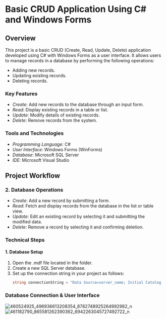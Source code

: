 # Basic CRUD Application Using C# and Windows Forms

## Overview
This project is a basic CRUD (Create, Read, Update, Delete) application developed using C# with Windows Forms as a user interface. It allows users to manage records in a database by performing the following operations:
- Adding new records.
- Updating existing records.
- Deleting records.

### Key Features
- *Create*: Add new records to the database through an input form.
- *Read*: Display existing records in a table or list.
- *Update*: Modify details of existing records.
- *Delete*: Remove records from the system.

### Tools and Technologies
- *Programming Language*: C#
- *User Interface*: Windows Forms (WinForms)
- *Database*: Microsoft SQL Server
- *IDE*: Microsoft Visual Studio

## Project Workflow


### 2. Database Operations
- *Create*: Add a new record by submitting a form.
- *Read*: Fetch and display records from the database in the list or table view.
- *Update*: Edit an existing record by selecting it and submitting the modified data.
- *Delete*: Remove a record by selecting it and confirming deletion.

### Technical Steps

#### 1. Database Setup
1. Open the .mdf file located in the folder.
2. Create a new SQL Server database.
3. Set up the connection string in your project as follows:
   ```csharp
   string connectionString = "Data Source=server_name; Initial Catalog=your_db; Integrated Security=True;";


### Database Connection & User Interface


   ![460524925_496936613208354_8782748925264992982_n](https://github.com/user-attachments/assets/1f0d119a-80a2-4d7d-9106-59a9b4346c8d)
   ![461182790_865581262390362_6942263045727492722_n](https://github.com/user-attachments/assets/c991dec5-f2de-4b5e-827d-95578e2ed3c1)
